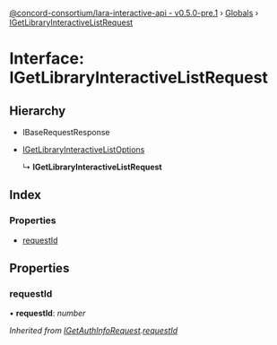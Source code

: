 [@concord-consortium/lara-interactive-api - v0.5.0-pre.1](../README.md) › [Globals](../globals.md) › [IGetLibraryInteractiveListRequest](igetlibraryinteractivelistrequest.md)

# Interface: IGetLibraryInteractiveListRequest

## Hierarchy

* IBaseRequestResponse

* [IGetLibraryInteractiveListOptions](igetlibraryinteractivelistoptions.md)

  ↳ **IGetLibraryInteractiveListRequest**

## Index

### Properties

* [requestId](igetlibraryinteractivelistrequest.md#requestid)

## Properties

###  requestId

• **requestId**: *number*

*Inherited from [IGetAuthInfoRequest](igetauthinforequest.md).[requestId](igetauthinforequest.md#requestid)*
